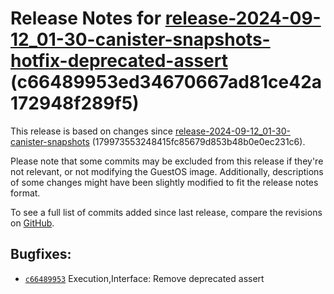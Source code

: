 Release Notes for [**release\-2024\-09\-12\_01\-30\-canister\-snapshots\-hotfix\-deprecated\-assert**](https://github.com/dfinity/ic/tree/release-2024-09-12_01-30-canister-snapshots-hotfix-deprecated-assert) (c66489953ed34670667ad81ce42a172948f289f5\)
===========================================================================================================================================================================================================================================================

This release is based on changes since [release\-2024\-09\-12\_01\-30\-canister\-snapshots](https://dashboard.internetcomputer.org/release/179973553248415fc85679d853b48b0e0ec231c6) (179973553248415fc85679d853b48b0e0ec231c6\).

Please note that some commits may be excluded from this release if they're not relevant, or not modifying the GuestOS image. Additionally, descriptions of some changes might have been slightly modified to fit the release notes format.

To see a full list of commits added since last release, compare the revisions on [GitHub](https://github.com/dfinity/ic/compare/release-2024-09-12_01-30-canister-snapshots...release-2024-09-12_01-30-canister-snapshots-hotfix-deprecated-assert).

Bugfixes:
---------

* [`c66489953`](https://github.com/dfinity/ic/commit/c66489953) Execution,Interface: Remove deprecated assert
